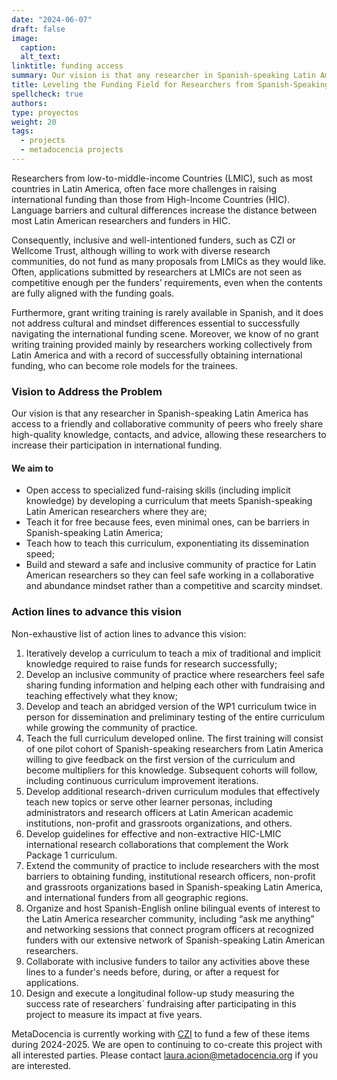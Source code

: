 ```yaml
---
date: "2024-06-07"
draft: false
image:
  caption: 
  alt_text: 
linktitle: funding access
summary: Our vision is that any researcher in Spanish-speaking Latin America has access to a friendly and collaborative community of peers who freely share high-quality knowledge, contacts, and advice, allowing these researchers to increase their participation in international funding.  
title: Leveling the Funding Field for Researchers from Spanish-Speaking Latin America
spellcheck: true
authors: 
type: proyectos
weight: 20
tags:
  - projects
  - metadocencia projects
---
```


Researchers from low-to-middle-income Countries (LMIC), such as most countries in Latin America, often face more challenges in raising international funding than those from High-Income Countries (HIC). Language barriers and cultural differences increase the distance between most Latin American researchers and funders in HIC.

Consequently, inclusive and well-intentioned funders, such as CZI or Wellcome Trust, although willing to work with diverse research communities, do not fund as many proposals from LMICs as they would like. Often, applications submitted by researchers at LMICs are not seen as competitive enough per the funders’ requirements, even when the contents are fully aligned with the funding goals.

Furthermore, grant writing training is rarely available in Spanish, and it does not address cultural and mindset differences essential to successfully navigating the international funding scene. Moreover, we know of no grant writing training provided mainly by researchers working collectively from Latin America and with a record of successfully obtaining international funding, who can become role models for the trainees.

### Vision to Address the Problem
Our vision is that any researcher in Spanish-speaking Latin America has access to a friendly and collaborative community of peers who freely share high-quality knowledge, contacts, and advice, allowing these researchers to increase their participation in international funding.  

#### We aim to 
- Open access to specialized fund-raising skills (including implicit knowledge) by developing a curriculum that meets Spanish-speaking Latin American researchers where they are;
- Teach it for free because fees, even minimal ones, can be barriers in Spanish-speaking Latin America;
- Teach how to teach this curriculum, exponentiating its dissemination speed;
- Build and steward a safe and inclusive community of practice for Latin American researchers so they can feel safe working in a collaborative and abundance mindset rather than a competitive and scarcity mindset.

### Action lines to advance this vision
Non-exhaustive list of action lines to advance this vision:
1. Iteratively develop a curriculum to teach a mix of traditional and implicit knowledge required to raise funds for research successfully;
2. Develop an inclusive community of practice where researchers feel safe sharing funding information and helping each other with fundraising and teaching effectively what they know;
3. Develop and teach an abridged version of the WP1 curriculum twice in person for dissemination and preliminary testing of the entire curriculum while growing the community of practice.
4. Teach the full curriculum developed online. The first training will consist of one pilot cohort of Spanish-speaking researchers from Latin America willing to give feedback on the first version of the curriculum and become multipliers for this knowledge. Subsequent cohorts will follow, including continuous curriculum improvement iterations.
5. Develop additional research-driven curriculum modules that effectively teach new topics or serve other learner personas, including administrators and research officers at Latin American academic institutions, non-profit and grassroots organizations, and others.
6. Develop guidelines for effective and non-extractive HIC-LMIC international research collaborations that complement the Work Package 1 curriculum.
7. Extend the community of practice to include researchers with the most barriers to obtaining funding, institutional research officers, non-profit and grassroots organizations based in Spanish-speaking Latin America, and international funders from all geographic regions.
8. Organize and host Spanish-English online bilingual events of interest to the Latin America researcher community, including “ask me anything” and networking sessions that connect program officers at recognized funders with our extensive network of Spanish-speaking Latin American researchers.
9. Collaborate with inclusive funders to tailor any activities above these lines to a funder's needs before, during, or after a request for applications.
10. Design and execute a longitudinal follow-up study measuring the success rate of researchers´ fundraising after participating in this project to measure its impact at five years.

MetaDocencia is currently working with [CZI](https://chanzuckerberg.com/) to fund a few of these items during 2024-2025. We are open to continuing to co-create this project with all interested parties. Please contact laura.acion@metadocencia.org if you are interested. 
